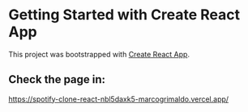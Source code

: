 # Getting Started with Create React App

This project was bootstrapped with [Create React App](https://github.com/facebook/create-react-app).

## Check the page in:

https://spotify-clone-react-nbl5daxk5-marcogrimaldo.vercel.app/
